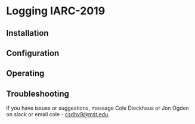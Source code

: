 # Logging IARC-2019
## Installation


## Configuration


## Operating


## Troubleshooting
If you have issues or suggestions, message Cole Dieckhaus or Jon Ogden on slack or email cole - csdhv9@mst.edu.